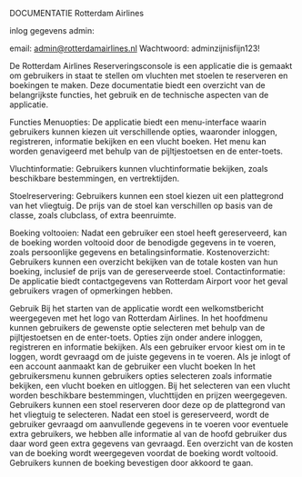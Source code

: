 DOCUMENTATIE Rotterdam Airlines

inlog gegevens admin:

email:      admin@rotterdamairlines.nl
Wachtwoord: adminzijnisfijn123!


De Rotterdam Airlines Reserveringsconsole is een applicatie die is gemaakt om gebruikers in staat te stellen om vluchten met stoelen te reserveren en boekingen te maken.
Deze documentatie biedt een overzicht van de belangrijkste functies, het gebruik en de technische aspecten van de applicatie.



Functies
Menuopties: De applicatie biedt een menu-interface waarin gebruikers kunnen kiezen uit verschillende opties, waaronder inloggen, registreren, informatie bekijken en een vlucht boeken. Het menu kan worden genavigeerd met behulp van de pijltjestoetsen en de enter-toets.

Vluchtinformatie: Gebruikers kunnen vluchtinformatie bekijken, zoals beschikbare bestemmingen, en vertrektijden. 

Stoelreservering: Gebruikers kunnen een stoel kiezen uit een plattegrond van het vliegtuig. De prijs van de stoel kan verschillen op basis van de classe, zoals clubclass, of extra beenruimte.

Boeking voltooien: Nadat een gebruiker een stoel heeft gereserveerd, kan de boeking worden voltooid door de benodigde gegevens in te voeren, zoals persoonlijke gegevens en betalingsinformatie.
Kostenoverzicht: Gebruikers kunnen een overzicht bekijken van de totale kosten van hun boeking, inclusief de prijs van de gereserveerde stoel.
Contactinformatie: De applicatie biedt contactgegevens van Rotterdam Airport voor het geval gebruikers vragen of opmerkingen hebben.



Gebruik
Bij het starten van de applicatie wordt een welkomstbericht weergegeven met het logo van Rotterdam Airlines.
In het hoofdmenu kunnen gebruikers de gewenste optie selecteren met behulp van de pijltjestoetsen en de enter-toets. Opties zijn onder andere inloggen, registreren en informatie bekijken.
Als een gebruiker ervoor kiest om in te loggen, wordt gevraagd om de juiste gegevens in te voeren. Als je inlogt of een account aanmaakt kan de gebruiker een vlucht boeken
In het gebruikersmenu kunnen gebruikers opties selecteren zoals informatie bekijken, een vlucht boeken en uitloggen.
Bij het selecteren van een vlucht worden beschikbare bestemmingen, vluchttijden en prijzen weergegeven. Gebruikers kunnen een stoel reserveren door deze op de plattegrond van het vliegtuig te selecteren.
Nadat een stoel is gereserveerd, wordt de gebruiker gevraagd om aanvullende gegevens in te voeren voor eventuele extra gebruikers, we hebben alle informatie al van de hoofd gebruiker dus daar word geen extra gegevens van gevraagd. 
Een overzicht van de kosten van de boeking wordt weergegeven voordat de boeking wordt voltooid. Gebruikers kunnen de boeking bevestigen door akkoord te gaan.

